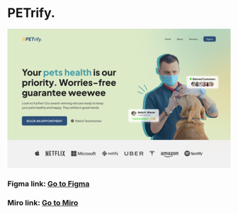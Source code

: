 # PETrify.

![banner-image](/banner-petrify.png)

### Figma link: [Go to Figma]()

### Miro link: [Go to Miro]()
